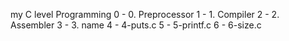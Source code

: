 my C level Programming
0 - 0. Preprocessor
1 - 1. Compiler
2 - 2. Assembler
3 - 3. name
4 - 4-puts.c
5 - 5-printf.c
6 - 6-size.c

